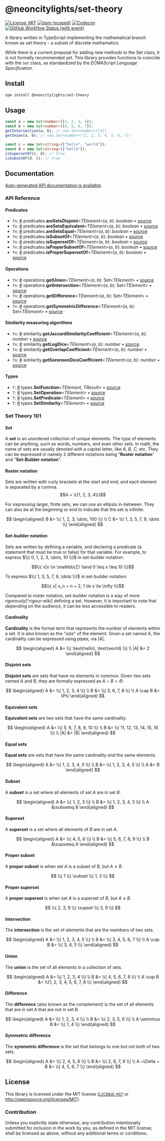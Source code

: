 # @neoncitylights/set-theory
[![License: MIT](https://img.shields.io/badge/License-MIT-blue.svg?style=flat-square)](https://opensource.org/licenses/MIT)
[![npm (scoped)](https://img.shields.io/npm/v/@neoncitylights/set-theory?style=flat-square)](https://www.npmjs.com/package/@neoncitylights/set-theory)
[![Codecov](https://img.shields.io/codecov/c/github/neoncitylights/ts-set-theory?style=flat-square&logo=codecov&logoColor=%23fff)](https://codecov.io/gh/neoncitylights/ts-set-theory)
[![GitHub Workflow Status (with event)](https://img.shields.io/github/actions/workflow/status/neoncitylights/ts-set-theory/.github%2Fworkflows%2Fmain.yml?style=flat-square)](https://github.com/neoncitylights/ts-set-theory/actions/workflows/ci.yml)

A library written in TypeScript implementing the mathematical branch known as set theory - a subset of discrete mathematics.

While there is a current proposal for adding new methods to the Set class, it is not formally recommended yet. This library provides functions to coincide with the `Set` class, as standardized by the *ECMAScript Language Specification*.

## Install
```bash
npm install @neoncitylights/set-theory
```

## Usage
```ts
const a = new Set<number>([1, 2, 3, 4]);
const b = new Set<number>([4, 5, 6, 7]);
getIntersection(a, b); // new Set<number>([4])
getUnion(a, b); // new Set<number>([1, 2, 3, 4, 5, 6, 7])

const c = new Set<string>(["hello", "world"]);
const d = new Set<string>(["hello"]);
isSupersetOf(c, d); // true
isSubsetOf(d, c); // true
```

## Documentation
[Auto-generated API documentation is available](https://neoncitylights.github.io/ts-set-theory/).

### API Reference
#### Predicates
* `fn`: <a href="#areSetsDisjoint">#</a> predicates.**areSetsDisjoint**<*TElement*>(*a*, *b*): *boolean* • [source](./src/predicates.ts)
* `fn`: <a href="#areSetsEquivalent">#</a> predicates.**areSetsEquivalent**<*TElement*>(*a*, *b*): *boolean* • [source](./src/predicates.ts)
* `fn`: <a href="#areSetsEqual">#</a> predicates.**areSetsEqual**<*TElement*>(*a*, *b*): *boolean* • [source](./src/predicates.ts)
* `fn`: <a href="#isSubsetOf">#</a> predicates.**isSubsetOf**<*TElement*>(*a*, *b*): *boolean* • [source](./src/predicates.ts)
* `fn`: <a href="#isSupersetOf">#</a> predicates.**isSupersetOf**<*TElement*>(*a*, *b*): *boolean* • [source](./src/predicates.ts)
* `fn`: <a href="#isProperSubsetOf">#</a> predicates.**isProperSubsetOf**<*TElement*>(*a*, *b*): *boolean* • [source](./src/predicates.ts)
* `fn`: <a href="#isProperSupersetOf">#</a> predicates.**isProperSupersetOf**<*TElement*>(*a*, *b*): *boolean* • [source](./src/predicates.ts)

#### Operations
* `fn`: <a href="#getUnion">#</a> operations.**getUnion**<*TElement*>(*a*, *b*): Set<*TElement*> • [source](./src/operations.ts)
* `fn`: <a href="#getIntersection">#</a> operations.**getIntersection**<*TElement*>(*a*, *b*): Set<*TElement*> • [source](./src/operations.ts)
* `fn`: <a href="#getDifference">#</a> operations.**getDifference**<*TElement*>(*a*, *b*): Set<*TElement*> • [source](./src/operations.ts)
* `fn`: <a href="#getSymmetricDifference">#</a> operations.**getSymmetricDifference**<*TElement*>(*a*, *b*): Set<*TElement*> • [source](./src/operations.ts)

#### Similarity measuring algorithms
* `fn`: <a href="#getJaccardSimilarityCoefficient">#</a> similarity.**getJaccardSimilarityCoefficient**<*TElement*>(*a*, *b*): *number* • [source](./src/similarity.ts)
* `fn`: <a href="#getLogDice">#</a> similarity.**getLogDice**<*TElement*>(*a*, *b*): *number* • [source](./src/similarity.ts)
* `fn`: <a href="#getOverlapCoefficient">#</a> similarity.**getOverlapCoefficient**<*TElement*>(*a*, *b*): *number* • [source](./src/similarity.ts)
* `fn`: <a href="#getSorensenDiceCoefficient">#</a> similarity.**getSorensenDiceCoefficient**<*TElement*>(*a*, *b*): *number* • [source](./src/similarity.ts)

#### Types
* `T`: <a href="#SetFunction">#</a> types.**SetFunction**<*TElement*, *TResult*> • [source](./src/types.ts)
* `T`: <a href="#SetOperation">#</a> types.**SetOperation**<*TElement*> • [source](./src/types.ts)
* `T`: <a href="#SetPredicate">#</a> types.**SetPredicate**<*TElement*> • [source](./src/types.ts)
* `T`: <a href="#SetSimilarity">#</a> types.**SetSimilarity**<*TElement*> • [source](./src/types.ts)

### Set Theory 101
#### Set
A **set** is an unordered collection of unique elements. The type of elements can be anything, such as words, numbers, and even other sets. In math, the name of sets are usually denoted with a capital letter, like $A$, $B$, $C$, etc. They can be expressed in namely 2 different notations being "**Roster notation**" and "**Set-Builder notation**".
#### Roster notation
Sets are written with curly brackets at the start and end, and each element is separated by a comma.
$$A = \\{1, 2, 3, 4\\}$$

For expressing larger, finite sets, we can use an ellipsis in-between. They can also be at the beginning or end to indicate that the set is infinite.

$$
\begin{aligned}
B &= \\{ 1, 2, 3, \dots, 100 \\} \\
C &= \\{ 1, 3, 5, 7, 9, \dots \\}
\end{aligned}
$$

#### Set-builder notation
Sets are written by defining a variable, and declaring a predicate (a statement that must be true or false) for that variable.
For example, to express $\\{ 0, 1, 2, 3, \dots, 10 \\}$ in set-builder notation:

$$\\{ x|x \in \mathbb{Z} \land 0 \leq x \leq 10 \\}$$

To express $\\{ 1, 3, 5, 7, 9, \dots \\}$ in set-builder notation:

$$\\{ x| x_n = n + 2, 1 \le x \le \infty \\}$$

Compared to roster notation, set-builder notation is a way of more *rigorously*[^rigour-wiki] defining a set. However, it is important to note that depending on the audience, it can be less accessible to readers.

#### Cardinality
**Cardinality** is the formal term that represents the number of elements within a set. It is also known as the "*size*" of the element. Given a set named $A$, the cardinality can be expressed using pipes, via $|A|$.

$$
\begin{aligned}
A &= \\{ \text{hello}, \text{world} \\} \\
|A| &= 2
\end{aligned}
$$

#### Disjoint sets
**Disjoint sets** are sets that have no elements in common. Given two sets named $A$ and $B$, they are formally expressed as $A \cap B = \Phi$.

$$
\begin{aligned}
A &= \\{ 1, 2, 3, 4 \\} \\
B &= \\{ 5, 6, 7, 8 \\} \\
A \cap B &= \Phi
\end{aligned}
$$

#### Equivalent sets
**Equivalent sets** are two sets that have the same cardinality.

$$
\begin{aligned}
A &= \\{ 5, 6, 7, 8, 9, 10 \\} \\
B &= \\{ 11, 12, 13, 14, 15, 16 \\} \\
|A| &= |B|
\end{aligned}
$$

#### Equal sets
**Equal sets** are sets that have the same cardinality *and* the same elements.

$$
\begin{aligned}
A &= \\{ 1, 2, 3, 4, 5 \\} \\
B &= \\{ 1, 2, 3, 4, 5 \\} \\
A &= B
\end{aligned}
$$

#### Subset
A **subset** is a set where all elements of set $A$ are in set $B$.

$$
\begin{aligned}
A &= \\{ 1, 2, 3 \\} \\
B &= \\{ 1, 2, 3, 4, 5 \\} \\
A &\subseteq B
\end{aligned}
$$

#### Superset
A **superset** is a set where all elements of $B$ are in set $A$.

$$
\begin{aligned}
A &= \\{ 4, 5, 6 \\} \\
B &= \\{ 5, 6, 7, 8, 9 \\} \\
B &\supseteq A
\end{aligned}
$$

#### Proper subset
A **proper subset** is when set $A$ is a subset of $B$, but $A \neq B$.

$$
\\{ 1 \\} \subset \\{ 1, 3 \\}
$$

#### Proper superset
A **proper superset** is when set $A$ is a superset of $B$, but $A \neq B$.

$$
\\{ 2, 3, 9 \\} \supset \\{ 3, 9 \\}
$$

#### Intersection
The **intersection** is the set of elements that are the members of two sets.

$$
\begin{aligned}
A &= \\{ 1, 2, 3, 4, 5 \\} \\
B &= \\{ 3, 4, 5, 6, 7 \\} \\
A \cap B &= \\{ 3, 4, 5 \\}
\end{aligned}
$$

#### Union
The **union** is the set of all elements in a collection of sets.

$$
\begin{aligned}
A &= \\{ 1, 2, 3, 4 \\} \\
B &= \\{ 4, 5, 6, 7, 8 \\} \\
A \cup B &= \\{1, 2, 3, 4, 5, 6, 7, 8 \\}
\end{aligned}
$$

#### Difference
The **difference** (also known as the complement) is the set of all elements that are in set A that are not in set B.

$$
\begin{aligned}
A &= \\{ 1, 2, 3, 4 \\} \\
B &= \\{ 2, 3, 5, 6 \\} \\
A \setminus B &= \\{ 1, 4 \\}
\end{aligned}
$$

#### Symmetric difference
The **symmetric difference** is the set that belongs to one but not both of two sets.

$$
\begin{aligned}
A &= \\{ 2, 4, 5, 8 \\} \\
B &= \\{ 2, 6, 7, 8 \\} \\
A ~\Delta ~ B &= \\{ 4, 5, 6, 7 \\}
\end{aligned}
$$

## License

This library is licensed under the MIT license ([`LICENSE-MIT`](./LICENSE) or <http://opensource.org/licenses/MIT>).

### Contribution

Unless you explicitly state otherwise, any contribution intentionally submitted for inclusion in the work by you, as defined in the MIT license, shall be licensed as above, without any additional terms or conditions.
